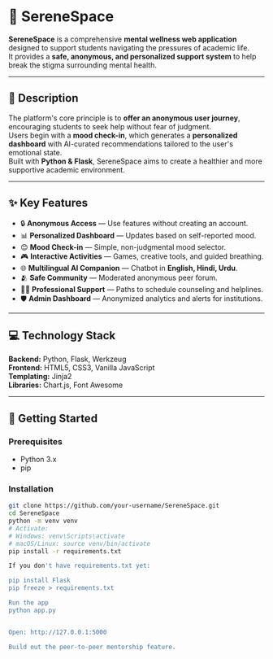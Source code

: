 # 🌟 SereneSpace

**SereneSpace** is a comprehensive **mental wellness web application** designed to support students navigating the pressures of academic life.  
It provides a **safe, anonymous, and personalized support system** to help break the stigma surrounding mental health.

---

## 📖 Description
The platform's core principle is to **offer an anonymous user journey**, encouraging students to seek help without fear of judgment.  
Users begin with a **mood check-in**, which generates a **personalized dashboard** with AI-curated recommendations tailored to the user's emotional state.  
Built with **Python & Flask**, SereneSpace aims to create a healthier and more supportive academic environment.

---

## ✨ Key Features
- 🔒 **Anonymous Access** — Use features without creating an account.  
- 📊 **Personalized Dashboard** — Updates based on self-reported mood.  
- 😊 **Mood Check-in** — Simple, non-judgmental mood selector.  
- 🎮 **Interactive Activities** — Games, creative tools, and guided breathing.  
- 🌐 **Multilingual AI Companion** — Chatbot in **English, Hindi, Urdu**.  
- 🫂 **Safe Community** — Moderated anonymous peer forum.  
- 👩‍⚕️ **Professional Support** — Paths to schedule counseling and helplines.  
- 🛡️ **Admin Dashboard** — Anonymized analytics and alerts for institutions.

---

## 💻 Technology Stack
**Backend:** Python, Flask, Werkzeug  
**Frontend:** HTML5, CSS3, Vanilla JavaScript  
**Templating:** Jinja2  
**Libraries:** Chart.js, Font Awesome

---

## 🚀 Getting Started

### Prerequisites
- Python 3.x  
- pip

### Installation
```bash
git clone https://github.com/your-username/SereneSpace.git
cd SereneSpace
python -m venv venv
# Activate:
# Windows: venv\Scripts\activate
# macOS/Linux: source venv/bin/activate
pip install -r requirements.txt

If you don't have requirements.txt yet:

pip install Flask
pip freeze > requirements.txt

Run the app
python app.py


Open: http://127.0.0.1:5000

Build out the peer-to-peer mentorship feature.
